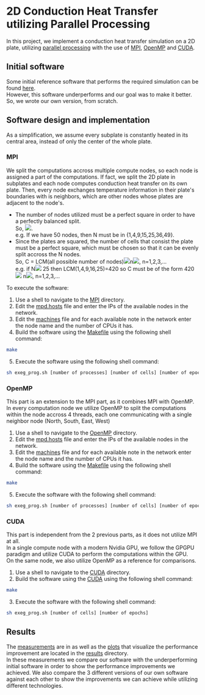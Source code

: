 # 2D Conduction Heat Transfer utilizing Parallel Processing

In this project, we implement a conduction heat transfer simulation on a 2D plate, utilizing [parallel processing](https://en.wikipedia.org/wiki/Parallel_computing) with the use of [MPI](https://en.wikipedia.org/wiki/Message_Passing_Interface), [OpenMP](https://en.wikipedia.org/wiki/OpenMP) and [CUDA](https://en.wikipedia.org/wiki/CUDA).

## Initial software
Some initial reference software that performs the required simulation can be found [here](https://computing.llnl.gov/tutorials/mpi/samples/C/mpi_heat2D.c).<br>
However, this software underperforms and our goal was to make it better. So, we wrote our own version, from scratch.

## Software design and implementation

As a simplification, we assume every subplate is constantly heated in its central area, instead of only the center of the whole plate.

### MPI
We split the computations accross multiple compute nodes, so each node is assigned a part of the computations. If fact, we split the 2D plate in subplates and each node computes conduction heat transfer on its own plate. Then, every node exchanges temperature information in their plate's boundaries with is neighbors, which are other nodes whose plates are adjacent to the node's.<br>

* The number of nodes utilized must be a perfect square in order to have a perfectly balanced split.<br>
  So, <img src="https://render.githubusercontent.com/render/math?math=\text{N} \in {\text{n}^2\text{, n=1,2,3,...}}">.<br>
  e.g. If we have 50 nodes, then N must be in {1,4,9,15,25,36,49}. 
* Since the plates are squared, the number of cells that consist the plate must be a perfect square, which must be chosen so that it can be evenly split accross the N nodes.<br>
  So, C = LCM(all possible number of nodes)<img src="https://render.githubusercontent.com/render/math?math={}^2 \cdot">n<img src="https://render.githubusercontent.com/render/math?math={}^2">, n=1,2,3,...<br>
  e.g. if N<img src="https://render.githubusercontent.com/render/math?math=\leq"> 25 then LCM(1,4,9,16,25)=420 so C must be of the form 420<img src="https://render.githubusercontent.com/render/math?math={}^2 \cdot"> n<img src="https://render.githubusercontent.com/render/math?math={}^2">, n=1,2,3,...

To execute the software:
1. Use a shell to navigate to the [MPI](/sources/MPI) directory.
2. Edit the [mpd.hosts](/sources/MPI/mpd.hosts) file and enter the IPs of the available nodes in the network.
3. Edit the [machines](/sources/MPI/machines) file and for each available note in the network enter the node name and the number of CPUs it has.
4. Build the software using the [Makefile](/sources/MPI/Makefile) using the following shell command:
```bash
make
```
5. Execute the software using the following shell command:
```bash
sh exeg_prog.sh [number of processes] [number of cells] [number of epochs]
```

### OpenMP
This part is an extension to the MPI part, as it combines MPI with OpenMP.<br>
In every computation node we utilize OpenMP to split the computations within the node accross 4 threads, each one communicating with a single neighbor node (North, South, East, West)<br>

1. Use a shell to navigate to the [OpenMP](/sources/OpenMP) directory.
2. Edit the [mpd.hosts](/sources/OpenMP/mpd.hosts) file and enter the IPs of the available nodes in the network.
3. Edit the [machines](/sources/OpenMP/machines) file and for each available note in the network enter the node name and the number of CPUs it has.
4. Build the software using the [Makefile](/sources/OpenMP/Makefile) using the following shell command:
```bash
make
```
5. Execute the software with the following shell command:
```bash
sh exeg_prog.sh [number of processes] [number of cells] [number of epochs]
```

### CUDA
This part is independent from the 2 previous parts, as it does not utilize MPI at all.<br>
In a single compute node with a modern Nvidia GPU, we follow the GPGPU paradigm and utilize CUDA to perform the computations within the GPU.<br>
On the same node, we also utilize OpenMP as a reference for comparisons.<br>

1. Use a shell to navigate to the [CUDA](/sources/CUDA) directory.
2. Build the software using the [CUDA](/sources/CUDA/Makefile) using the following shell command:
```bash
make
```
3. Execute the software with the following shell command:
```bash
sh exeg_prog.sh [number of cells] [number of epochs]
```

## Results

The [measurements](/results/measurements.xls) are in as well as the [plots](/results/plots) that visualize the performance improvement are located in the [results](/results) directory.<br>
In these measurements we compare our software with the underperforming initial software in order to show the performance improvements we achieved.
We also compare the 3 different versions of our own software against each other to show the improvements we can achieve while utilizing different technologies.
